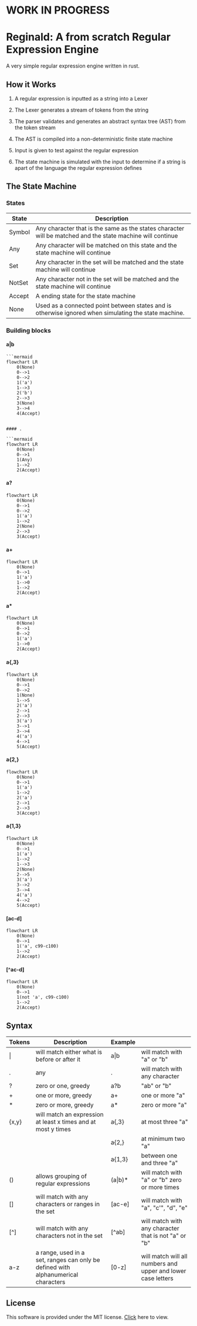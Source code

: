 # WORK IN PROGRESS

# Reginald: A from scratch Regular Expression Engine

A very simple regular expression engine written in rust.   

## How it Works

1. A regular expression is inputted as a string into a Lexer

2. The Lexer generates a stream of tokens from the string

3. The parser validates and generates an abstract syntax tree (AST) from the token stream

4. The AST is compiled into a non-deterministic finite state machine

5. Input is given to test against the regular expression

6. The state machine is simulated with the input to determine if a string is apart of the language the regular expression defines

## The State Machine

### States

| State  | Description                                                                                                |
| ------ | ---------------------------------------------------------------------------------------------------------- |
| Symbol | Any character that is the same as the states character will be matched and the state machine will continue |
| Any    | Any character will be matched on this state and the state machine will continue                            |
| Set    | Any character in the set will be matched and the state machine will continue                               |
| NotSet | Any character not in the set will be matched and the state machine will continue                           |
| Accept | A ending state for the state machine                                                                       |
| None   | Used as a connected point between states and is otherwise ignored when simulating the state machine.       |

### Building blocks

#### a\|b

```mermaid
```mermaid
flowchart LR
	0(None)
	0-->1
	0-->2
	1('a')
	1-->3
	2('b')
	2-->3
	3(None)
	3-->4
	4(Accept)
```


```

#### .

```mermaid
flowchart LR
    0(None)
    0-->1
    1(Any)
    1-->2
    2(Accept)
```

#### a?

```mermaid
flowchart LR
    0(None)
    0-->1
    0-->2
    1('a')
    1-->2
    2(None)
    2-->3
    3(Accept)
```

#### a+

```mermaid
flowchart LR
    0(None)
    0-->1
    1('a')
    1-->0
    1-->2
    2(Accept)
```

#### a*

```mermaid
flowchart LR
    0(None)
    0-->1
    0-->2
    1('a')
    1-->0
    2(Accept)
```

#### a{,3}

```mermaid
flowchart LR
    0(None)
    0-->1
    0-->2
    1(None)
    1-->5
    2('a')
    2-->1
    2-->3
    3('a')
    3-->1
    3-->4
    4('a')
    4-->1
    5(Accept)
```

#### a{2,}

```mermaid
flowchart LR
    0(None)
    0-->1
    1('a')
    1-->2
    2('a')
    2-->1
    2-->3
    3(Accept)
```

#### a{1,3}

```mermaid
flowchart LR
    0(None)
    0-->1
    1('a')
    1-->2
    1-->3
    2(None)
    2-->5
    3('a')
    3-->2
    3-->4
    4('a')
    4-->2
    5(Accept)
```

#### [ac-d]

```mermaid
flowchart LR
    0(None)
    0-->1
    1('a', c99-c100)
    1-->2
    2(Accept)
```

#### [^ac-d]

```mermaid
flowchart LR
    0(None)
    0-->1
    1(not 'a', c99-c100)
    1-->2
    2(Accept)
```

## Syntax

| Tokens | Description                                                                       | Example  |                                                              |
| ------ | --------------------------------------------------------------------------------- | -------- | ------------------------------------------------------------ |
| \|     | will match either what is before or after it                                      | a\|b     | will match with "a" or "b"                                   |
| .      | any                                                                               | .        | will match with any character                                |
| ?      | zero or one, greedy                                                               | a?b      | "ab" or "b"                                                  |
| +      | one or more, greedy                                                               | a+       | one or more "a"                                              |
| \*     | zero or more, greedy                                                              | a*       | zero or more "a"                                             |
| {x,y}  | will match an expression at least x times and at most y times                     | a{,3}    | at most three "a"                                            |
|        |                                                                                   | a{2,}    | at minimum two "a"                                           |
|        |                                                                                   | a{1,3}   | between one and three "a"                                    |
| ()     | allows grouping of regular expressions                                            | (a\|b)\* | will match with "a" or "b" zero or more times                |
| []     | will match with any characters or ranges in the set                               | [ac-e]   | will match with "a", "c'", "d", "e"                          |
| [^]    | will match with any characters not in the set                                     | [^ab]    | will match with any character that is not "a" or "b"         |
| a-z    | a range, used in a set, ranges can only be defined with alphanumerical characters | [0-z]    | will match will all numbers and upper and lower case letters |

## License

This software is provided under the MIT license. [Click](LICENSE) here to view.